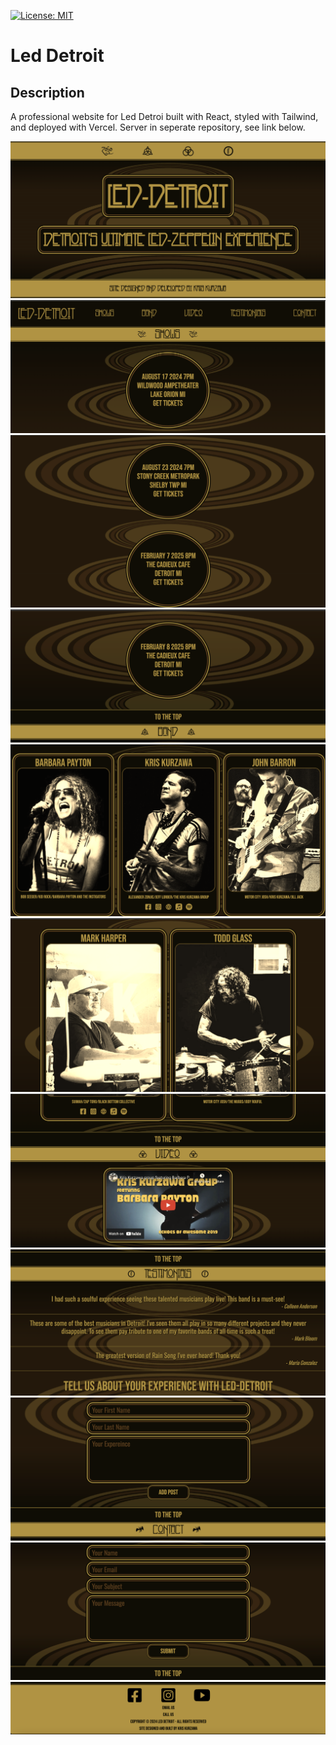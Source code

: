 [![License: MIT](https://img.shields.io/badge/License-MIT-yellow.svg)](https://opensource.org/licenses/MIT)
# Led Detroit

## Description
A professional website for Led Detroi built with React, styled with Tailwind, and deployed with Vercel.  Server in seperate repository, see link below.


![screenshot1](https://github.com/KKurzawa/led-detroit/blob/main/public/Screenshot1.png)
![screenshot2](https://github.com/KKurzawa/led-detroit/blob/main/public/Screenshot2.png)
![screenshot3](https://github.com/KKurzawa/led-detroit/blob/main/public/Screenshot3.png)
![screenshot4](https://github.com/KKurzawa/led-detroit/blob/main/public/Screenshot4.png)
![screenshot5](https://github.com/KKurzawa/led-detroit/blob/main/public/Screenshot5.png)
![screenshot6](https://github.com/KKurzawa/led-detroit/blob/main/public/Screenshot6.png)
![screenshot7](https://github.com/KKurzawa/led-detroit/blob/main/public/Screenshot7.png)
![screenshot8](https://github.com/KKurzawa/led-detroit/blob/main/public/Screenshot8.png)
![screenshot9](https://github.com/KKurzawa/led-detroit/blob/main/public/Screenshot9.png)
![screenshot10](https://github.com/KKurzawa/led-detroit/blob/main/public/Screenshot10.png)
![screenshot11](https://github.com/KKurzawa/led-detroit/blob/main/public/Screenshot11.png)